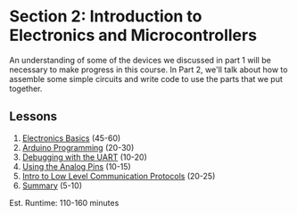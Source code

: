 # Section 2: Introduction to Electronics and Microcontrollers
An understanding of some of the devices we discussed in part 1 will be
necessary to make progress in this course. In Part 2, we'll talk about
how to assemble some simple circuits and write code to use the parts
that we put together.

## Lessons
1. [Electronics Basics](01-Basics.md) (45-60)
2. [Arduino Programming](02-Arduino.md) (20-30)
3. [Debugging with the UART](03-Serial.md) (10-20)
4. [Using the Analog Pins](04-Analog.md) (10-15)
5. [Intro to Low Level Communication Protocols](05-Comm.md) (20-25)
6. [Summary](06-Summary.md) (5-10)

Est. Runtime: 110-160 minutes
